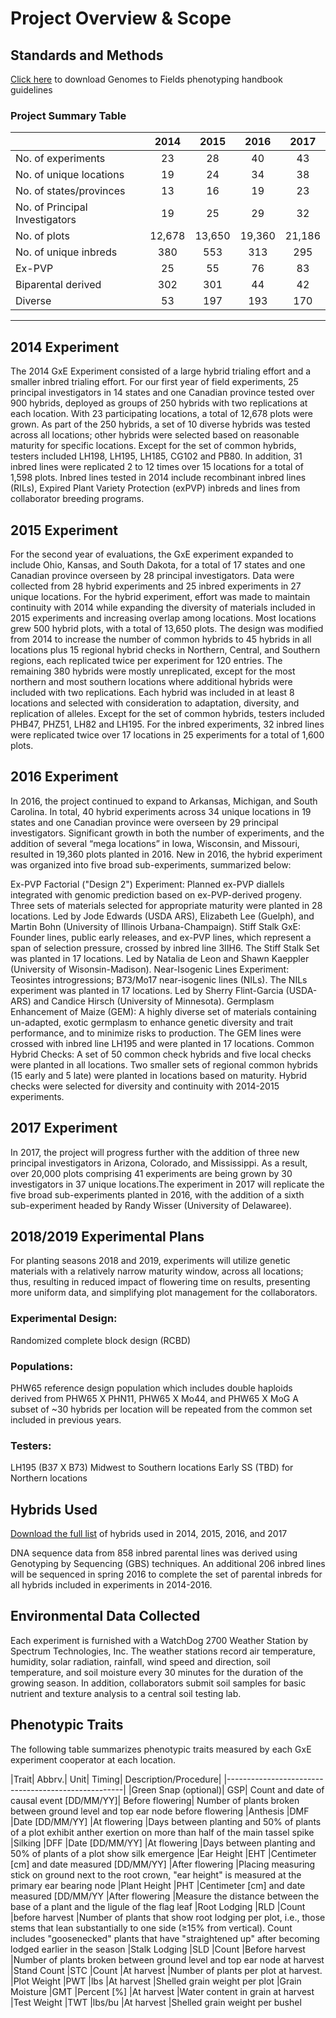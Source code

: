 # Project Overview & Scope

## Standards and Methods
[Click here](http://www.genomes2fields.org/docs/Genomes_to_Fields_Phenotype_Handbook.pdf) to download Genomes to Fields phenotyping handbook guidelines


### Project Summary Table

|                                   |    2014    |   2015    |   2016    |   2017    |
|:----------------------------------|:----------:|:---------:|:---------:|:---------:|
| No. of experiments                |	23       | 	28       |    40     |    43     |  
| No. of unique locations           |	19       | 	24       |    34     |    38     |  
| No. of states/provinces           |   13       |   16      |    19     |    23     |  
| No. of Principal  Investigators   |   19       |	25       |    29     |    32     |  
| No. of plots                      |	12,678   |	13,650   | 	19,360   | 	21,186   |  
| No. of unique inbreds             |	380      |	553      |	313      |	295      |
| Ex-PVP                            |	25       |	55       | 	76       |	83       |
| Biparental derived                |	302      |	301      |	44       |	42       |
| Diverse	                        |    53      |	197      | 	193      |	170      |
-------------------------------------------------------------------------------------

## 2014 Experiment
The 2014 GxE Experiment consisted of a large hybrid trialing effort and a smaller inbred trialing effort. For our first year of field experiments, 25 principal investigators in 14 states and one Canadian province tested over 900 hybrids, deployed as groups of 250 hybrids with two replications at each location. With 23 participating locations, a total of 12,678 plots were grown. As part of the 250 hybrids, a set of 10 diverse hybrids was tested across all locations; other hybrids were selected based on reasonable maturity for specific locations. Except for the set of common hybrids, testers included LH198, LH195, LH185, CG102 and PB80. In addition, 31 inbred lines were replicated 2 to 12 times over 15 locations for a total of 1,598 plots. Inbred lines tested in 2014 include recombinant inbred lines (RILs), Expired Plant Variety Protection (exPVP) inbreds and lines from collaborator breeding programs.

## 2015 Experiment
For the second year of evaluations, the GxE experiment expanded to include Ohio, Kansas, and South Dakota, for a total of 17 states and one Canadian province overseen by 28 principal investigators. Data were collected from 28 hybrid experiments and 25 inbred experiments in 27 unique locations. For the hybrid experiment, effort was made to maintain continuity with 2014 while expanding the diversity of materials included in 2015 experiments and increasing overlap among locations. Most locations grew 500 hybrid plots, with a total of 13,650 plots. The design was modified from 2014 to increase the number of common hybrids to 45 hybrids in all locations plus 15 regional hybrid checks in Northern, Central, and Southern regions, each replicated twice per experiment for 120 entries. The remaining 380 hybrids were mostly unreplicated, except for the most northern and most southern locations where additional hybrids were included with two replications. Each hybrid was included in at least 8 locations and selected with consideration to adaptation, diversity, and replication of alleles. Except for the set of common hybrids, testers included PHB47, PHZ51, LH82 and LH195. For the inbred experiments, 32 inbred lines were replicated twice over 17 locations in 25 experiments for a total of 1,600 plots.

## 2016 Experiment
In 2016, the project continued to expand to Arkansas, Michigan, and South Carolina. In total, 40 hybrid experiments across 34 unique locations in 19 states and one Canadian province were overseen by 29 principal investigators. Significant growth in both the number of experiments, and the addition of several “mega locations” in Iowa, Wisconsin, and Missouri, resulted in 19,360 plots planted in 2016. New in 2016, the hybrid experiment was organized into five broad sub-experiments, summarized below:

Ex-PVP Factorial ("Design 2") Experiment: Planned ex-PVP diallels integrated with genomic prediction based on ex-PVP-derived progeny. Three sets of materials selected for appropriate maturity were planted in 28 locations. Led by Jode Edwards (USDA ARS), Elizabeth Lee (Guelph), and Martin Bohn (University of Illinois Urbana-Champaign).
Stiff Stalk GxE: Founder lines, public early releases, and ex-PVP lines, which represent a span of selection pressure, crossed by inbred line 3IIH6. The Stiff Stalk Set was planted in 17 locations. Led by Natalia de Leon and Shawn Kaeppler (University of Wisonsin-Madison).
Near-Isogenic Lines Experiment: Teosintes introgressions; B73/Mo17 near-isogenic lines (NILs). The NILs experiment was planted in 17 locations. Led by Sherry Flint-Garcia (USDA-ARS) and Candice Hirsch (University of Minnesota).
Germplasm Enhancement of Maize (GEM): A highly diverse set of materials containing un-adapted, exotic germplasm to enhance genetic diversity and trait performance, and to minimize risks to production. The GEM lines were crossed with inbred line LH195 and were planted in 17 locations.
Common Hybrid Checks: A set of 50 common check hybrids and five local checks were planted in all locations. Two smaller sets of regional common hybrids (15 early and 5 late) were planted in locations based on maturity. Hybrid checks were selected for diversity and continuity with 2014-2015 experiments.
## 2017 Experiment
In 2017, the project will progress further with the addition of three new principal investigators in Arizona, Colorado, and Mississippi. As a result, over 20,000 plots comprising 41 experiments are being grown by 30 investigators in 37 unique locations.The experiment in 2017 will replicate the five broad sub-experiments planted in 2016, with the addition of a sixth sub-experiment headed by Randy Wisser (University of Delawaree).

## 2018/2019 Experimental Plans
For planting seasons 2018 and 2019, experiments will utilize genetic materials with a relatively narrow maturity window, across all locations; thus, resulting in reduced impact of flowering time on results, presenting more uniform data, and simplifying plot management for the collaborators.

### Experimental Design:

Randomized complete block design (RCBD)
### Populations:

PHW65 reference design population which includes double haploids derived from PHW65 X PHN11, PHW65 X Mo44, and PHW65 X MoG
A subset of ~30 hybrids per location will be repeated from the common set included in previous years.
### Testers:

LH195 (B37 X B73) Midwest to Southern locations
Early SS (TBD) for Northern locations
## Hybrids Used
[Download the full list](http://www.genomes2fields.org/docs/G2F-Lines-used-2014-2017.csv)  of hybrids used in 2014, 2015, 2016, and 2017

DNA sequence data from 858 inbred parental lines was derived using Genotyping by Sequencing (GBS) techniques. An additional 206 inbred lines will be sequenced in spring 2016 to complete the set of parental inbreds for all hybrids included in experiments in 2014-2016.

## Environmental Data Collected
Each experiment is furnished with a WatchDog 2700 Weather Station by Spectrum Technologies, Inc. The weather stations record air temperature, humidity, solar radiation, rainfall, wind speed and direction, soil temperature, and soil moisture every 30 minutes for the duration of the growing season. In addition, collaborators submit soil samples for basic nutrient and texture analysis to a central soil testing lab.

## Phenotypic Traits
The following table summarizes phenotypic traits measured by each GxE experiment cooperator at each location.

|Trait|	Abbrv.|	Unit|	Timing|	Description/Procedure|
|----------------------------------------------------|
|Green Snap (optional)|	GSP|	Count and date of causal event [DD/MM/YY]|	Before flowering|	Number of plants broken between ground level and top ear node before flowering
|Anthesis	|DMF	|Date [DD/MM/YY]	|At flowering	|Days between planting and 50% of plants of a plot exhibit anther exertion on more than half of the main tassel spike
|Silking	|DFF	|Date [DD/MM/YY]	|At flowering	|Days between planting and 50% of plants of a plot show silk emergence
|Ear Height	|EHT	|Centimeter [cm] and date measured [DD/MM/YY]	|After flowering	|Placing measuring stick on ground next to the root crown, "ear height" is measured at the primary ear bearing node
|Plant Height	|PHT	|Centimeter [cm] and date measured [DD/MM/YY	|After flowering	|Measure the distance between the base of a plant and the ligule of the flag leaf
|Root Lodging	|RLD	|Count	|before harvest	|Number of plants that show root lodging per plot, i.e., those stems that lean substantially to one side (≥15% from vertical). Count includes "goosenecked" plants that have "straightened up" after becoming lodged earlier in the season
|Stalk Lodging	|SLD	|Count	|Before harvest	|Number of plants broken between ground level and top ear node at harvest
|Stand Count	|STC	|Count	|At harvest	|Number of plants per plot at harvest.
|Plot Weight	|PWT	|lbs	|At harvest	|Shelled grain weight per plot
|Grain Moisture	|GMT	|Percent [%]	|At harvest	|Water content in grain at harvest
|Test Weight	|TWT	|lbs/bu	|At harvest	|Shelled grain weight per bushel
